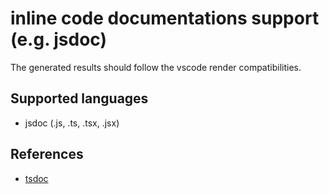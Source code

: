 # inline code documentations support (e.g. jsdoc)

The generated results should follow the vscode render compatibilities.

## Supported languages

- jsdoc (.js, .ts, .tsx, .jsx)

## References

- [tsdoc](https://tsdoc.org/)
